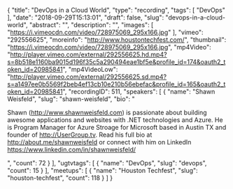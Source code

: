 {
  "title": "DevOps in a Cloud World",
  "type": "recording",
  "tags": [
    "DevOps"
  ],
  "date": "2018-09-29T15:13:01",
  "draft": false,
  "slug": "devops-in-a-cloud-world",
  "abstract": "",
  "description": "",
  "images": [
    "https://i.vimeocdn.com/video/728975069_295x166.jpg"
  ],
  "vimeo": "292556625",
  "moreinfo": "http://www.houstontechfest.com/",
  "thumbnail": "https://i.vimeocdn.com/video/728975069_295x166.jpg",
  "mp4Video": "http://player.vimeo.com/external/292556625.hd.mp4?s=8b518e1160ba9015d196f35c5a290494eae1bf5e&profile_id=174&oauth2_token_id=20985841",
  "mp4VideoLow": "http://player.vimeo.com/external/292556625.sd.mp4?s=a1497ee0b5569f2beb4ef13cb10e210b56ebefac&profile_id=165&oauth2_token_id=20985841",
  "recordingID": 511,
  "speakers": [
    {
      "name": "Shawn Weisfeld",
      "slug": "shawn-weisfeld",
      "bio": "<p>Shawn (http://www.shawnweisfeld.com) is passionate about building awesome applications and websites with .NET technologies and Azure. He is Program Manager for Azure Stroage for Microsoft based in Austin TX and founder of http://UserGroup.tv. Read his full bio at http://about.me/shawnweisfeld or connect with him on LinkedIn https://www.linkedin.com/in/shawnweisfeld/</p>",
      "count": 72
    }
  ],
  "ugtvtags": [
    {
      "name": "DevOps",
      "slug": "devops",
      "count": 15
    }
  ],
  "meetups": [
    {
      "name": "Houston Techfest",
      "slug": "houston-techfest",
      "count": 118
    }
  ]
}